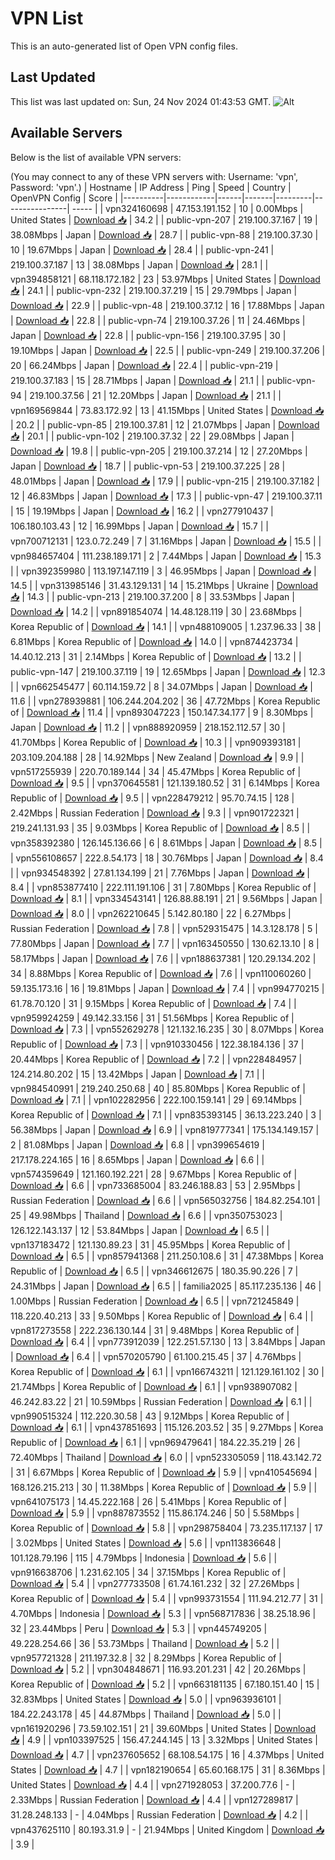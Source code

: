 # VPN List

This is an auto-generated list of Open VPN config files.

## Last Updated

This list was last updated on: Sun, 24 Nov 2024 01:43:53 GMT.
![Alt](https://repobeats.axiom.co/api/embed/186b98318ef1479477931607c1ad7d823f12451f.svg "Repobeats analytics image")

## Available Servers

Below is the list of available VPN servers:

(You may connect to any of these VPN servers with: Username: 'vpn', Password: 'vpn'.)
| Hostname | IP Address | Ping | Speed | Country | OpenVPN Config | Score |
|----------|------------|------|-------|---------|----------------| ----- |
| vpn324160698 | 47.153.191.152 | 10 | 0.00Mbps | United States | [Download 📥](./configs/server_0_US.ovpn) | 34.2 |
| public-vpn-207 | 219.100.37.167 | 19 | 38.08Mbps | Japan | [Download 📥](./configs/server_1_JP.ovpn) | 28.7 |
| public-vpn-88 | 219.100.37.30 | 10 | 19.67Mbps | Japan | [Download 📥](./configs/server_2_JP.ovpn) | 28.4 |
| public-vpn-241 | 219.100.37.187 | 13 | 38.08Mbps | Japan | [Download 📥](./configs/server_3_JP.ovpn) | 28.1 |
| vpn394858121 | 68.118.172.182 | 23 | 53.97Mbps | United States | [Download 📥](./configs/server_4_US.ovpn) | 24.1 |
| public-vpn-232 | 219.100.37.219 | 15 | 29.79Mbps | Japan | [Download 📥](./configs/server_5_JP.ovpn) | 22.9 |
| public-vpn-48 | 219.100.37.12 | 16 | 17.88Mbps | Japan | [Download 📥](./configs/server_6_JP.ovpn) | 22.8 |
| public-vpn-74 | 219.100.37.26 | 11 | 24.46Mbps | Japan | [Download 📥](./configs/server_7_JP.ovpn) | 22.8 |
| public-vpn-156 | 219.100.37.95 | 30 | 19.10Mbps | Japan | [Download 📥](./configs/server_8_JP.ovpn) | 22.5 |
| public-vpn-249 | 219.100.37.206 | 20 | 66.24Mbps | Japan | [Download 📥](./configs/server_9_JP.ovpn) | 22.4 |
| public-vpn-219 | 219.100.37.183 | 15 | 28.71Mbps | Japan | [Download 📥](./configs/server_10_JP.ovpn) | 21.1 |
| public-vpn-94 | 219.100.37.56 | 21 | 12.20Mbps | Japan | [Download 📥](./configs/server_11_JP.ovpn) | 21.1 |
| vpn169569844 | 73.83.172.92 | 13 | 41.15Mbps | United States | [Download 📥](./configs/server_12_US.ovpn) | 20.2 |
| public-vpn-85 | 219.100.37.81 | 12 | 21.07Mbps | Japan | [Download 📥](./configs/server_13_JP.ovpn) | 20.1 |
| public-vpn-102 | 219.100.37.32 | 22 | 29.08Mbps | Japan | [Download 📥](./configs/server_14_JP.ovpn) | 19.8 |
| public-vpn-205 | 219.100.37.214 | 12 | 27.20Mbps | Japan | [Download 📥](./configs/server_15_JP.ovpn) | 18.7 |
| public-vpn-53 | 219.100.37.225 | 28 | 48.01Mbps | Japan | [Download 📥](./configs/server_16_JP.ovpn) | 17.9 |
| public-vpn-215 | 219.100.37.182 | 12 | 46.83Mbps | Japan | [Download 📥](./configs/server_17_JP.ovpn) | 17.3 |
| public-vpn-47 | 219.100.37.11 | 15 | 19.19Mbps | Japan | [Download 📥](./configs/server_18_JP.ovpn) | 16.2 |
| vpn277910437 | 106.180.103.43 | 12 | 16.99Mbps | Japan | [Download 📥](./configs/server_19_JP.ovpn) | 15.7 |
| vpn700712131 | 123.0.72.249 | 7 | 31.16Mbps | Japan | [Download 📥](./configs/server_20_JP.ovpn) | 15.5 |
| vpn984657404 | 111.238.189.171 | 2 | 7.44Mbps | Japan | [Download 📥](./configs/server_21_JP.ovpn) | 15.3 |
| vpn392359980 | 113.197.147.119 | 3 | 46.95Mbps | Japan | [Download 📥](./configs/server_22_JP.ovpn) | 14.5 |
| vpn313985146 | 31.43.129.131 | 14 | 15.21Mbps | Ukraine | [Download 📥](./configs/server_23_UA.ovpn) | 14.3 |
| public-vpn-213 | 219.100.37.200 | 8 | 33.53Mbps | Japan | [Download 📥](./configs/server_24_JP.ovpn) | 14.2 |
| vpn891854074 | 14.48.128.119 | 30 | 23.68Mbps | Korea Republic of | [Download 📥](./configs/server_25_KR.ovpn) | 14.1 |
| vpn488109005 | 1.237.96.33 | 38 | 6.81Mbps | Korea Republic of | [Download 📥](./configs/server_26_KR.ovpn) | 14.0 |
| vpn874423734 | 14.40.12.213 | 31 | 2.14Mbps | Korea Republic of | [Download 📥](./configs/server_27_KR.ovpn) | 13.2 |
| public-vpn-147 | 219.100.37.119 | 19 | 12.65Mbps | Japan | [Download 📥](./configs/server_28_JP.ovpn) | 12.3 |
| vpn662545477 | 60.114.159.72 | 8 | 34.07Mbps | Japan | [Download 📥](./configs/server_29_JP.ovpn) | 11.6 |
| vpn278939881 | 106.244.204.202 | 36 | 47.72Mbps | Korea Republic of | [Download 📥](./configs/server_30_KR.ovpn) | 11.4 |
| vpn893047223 | 150.147.34.177 | 9 | 8.30Mbps | Japan | [Download 📥](./configs/server_31_JP.ovpn) | 11.2 |
| vpn888920959 | 218.152.112.57 | 30 | 41.70Mbps | Korea Republic of | [Download 📥](./configs/server_32_KR.ovpn) | 10.3 |
| vpn909393181 | 203.109.204.188 | 28 | 14.92Mbps | New Zealand | [Download 📥](./configs/server_33_NZ.ovpn) | 9.9 |
| vpn517255939 | 220.70.189.144 | 34 | 45.47Mbps | Korea Republic of | [Download 📥](./configs/server_34_KR.ovpn) | 9.5 |
| vpn370645581 | 121.139.180.52 | 31 | 6.14Mbps | Korea Republic of | [Download 📥](./configs/server_35_KR.ovpn) | 9.5 |
| vpn228479212 | 95.70.74.15 | 128 | 2.42Mbps | Russian Federation | [Download 📥](./configs/server_36_RU.ovpn) | 9.3 |
| vpn901722321 | 219.241.131.93 | 35 | 9.03Mbps | Korea Republic of | [Download 📥](./configs/server_37_KR.ovpn) | 8.5 |
| vpn358392380 | 126.145.136.66 | 6 | 8.61Mbps | Japan | [Download 📥](./configs/server_38_JP.ovpn) | 8.5 |
| vpn556108657 | 222.8.54.173 | 18 | 30.76Mbps | Japan | [Download 📥](./configs/server_39_JP.ovpn) | 8.4 |
| vpn934548392 | 27.81.134.199 | 21 | 7.76Mbps | Japan | [Download 📥](./configs/server_40_JP.ovpn) | 8.4 |
| vpn853877410 | 222.111.191.106 | 31 | 7.80Mbps | Korea Republic of | [Download 📥](./configs/server_41_KR.ovpn) | 8.1 |
| vpn334543141 | 126.88.88.191 | 21 | 9.56Mbps | Japan | [Download 📥](./configs/server_42_JP.ovpn) | 8.0 |
| vpn262210645 | 5.142.80.180 | 22 | 6.27Mbps | Russian Federation | [Download 📥](./configs/server_43_RU.ovpn) | 7.8 |
| vpn529315475 | 14.3.128.178 | 5 | 77.80Mbps | Japan | [Download 📥](./configs/server_44_JP.ovpn) | 7.7 |
| vpn163450550 | 130.62.13.10 | 8 | 58.17Mbps | Japan | [Download 📥](./configs/server_45_JP.ovpn) | 7.6 |
| vpn188637381 | 120.29.134.202 | 34 | 8.88Mbps | Korea Republic of | [Download 📥](./configs/server_46_KR.ovpn) | 7.6 |
| vpn110060260 | 59.135.173.16 | 16 | 19.81Mbps | Japan | [Download 📥](./configs/server_47_JP.ovpn) | 7.4 |
| vpn994770215 | 61.78.70.120 | 31 | 9.15Mbps | Korea Republic of | [Download 📥](./configs/server_48_KR.ovpn) | 7.4 |
| vpn959924259 | 49.142.33.156 | 31 | 51.56Mbps | Korea Republic of | [Download 📥](./configs/server_49_KR.ovpn) | 7.3 |
| vpn552629278 | 121.132.16.235 | 30 | 8.07Mbps | Korea Republic of | [Download 📥](./configs/server_50_KR.ovpn) | 7.3 |
| vpn910330456 | 122.38.184.136 | 37 | 20.44Mbps | Korea Republic of | [Download 📥](./configs/server_51_KR.ovpn) | 7.2 |
| vpn228484957 | 124.214.80.202 | 15 | 13.42Mbps | Japan | [Download 📥](./configs/server_52_JP.ovpn) | 7.1 |
| vpn984540991 | 219.240.250.68 | 40 | 85.80Mbps | Korea Republic of | [Download 📥](./configs/server_53_KR.ovpn) | 7.1 |
| vpn102282956 | 222.100.159.141 | 29 | 69.14Mbps | Korea Republic of | [Download 📥](./configs/server_54_KR.ovpn) | 7.1 |
| vpn835393145 | 36.13.223.240 | 3 | 56.38Mbps | Japan | [Download 📥](./configs/server_55_JP.ovpn) | 6.9 |
| vpn819777341 | 175.134.149.157 | 2 | 81.08Mbps | Japan | [Download 📥](./configs/server_56_JP.ovpn) | 6.8 |
| vpn399654619 | 217.178.224.165 | 16 | 8.65Mbps | Japan | [Download 📥](./configs/server_57_JP.ovpn) | 6.6 |
| vpn574359649 | 121.160.192.221 | 28 | 9.67Mbps | Korea Republic of | [Download 📥](./configs/server_58_KR.ovpn) | 6.6 |
| vpn733685004 | 83.246.188.83 | 53 | 2.95Mbps | Russian Federation | [Download 📥](./configs/server_59_RU.ovpn) | 6.6 |
| vpn565032756 | 184.82.254.101 | 25 | 49.98Mbps | Thailand | [Download 📥](./configs/server_60_TH.ovpn) | 6.6 |
| vpn350753023 | 126.122.143.137 | 12 | 53.84Mbps | Japan | [Download 📥](./configs/server_61_JP.ovpn) | 6.5 |
| vpn137183472 | 121.130.89.23 | 31 | 45.95Mbps | Korea Republic of | [Download 📥](./configs/server_62_KR.ovpn) | 6.5 |
| vpn857941368 | 211.250.108.6 | 31 | 47.38Mbps | Korea Republic of | [Download 📥](./configs/server_63_KR.ovpn) | 6.5 |
| vpn346612675 | 180.35.90.226 | 7 | 24.31Mbps | Japan | [Download 📥](./configs/server_64_JP.ovpn) | 6.5 |
| familia2025 | 85.117.235.136 | 46 | 1.00Mbps | Russian Federation | [Download 📥](./configs/server_65_RU.ovpn) | 6.5 |
| vpn721245849 | 118.220.40.213 | 33 | 9.50Mbps | Korea Republic of | [Download 📥](./configs/server_66_KR.ovpn) | 6.4 |
| vpn817273558 | 222.236.130.144 | 31 | 9.48Mbps | Korea Republic of | [Download 📥](./configs/server_67_KR.ovpn) | 6.4 |
| vpn773912039 | 122.251.57.130 | 13 | 3.84Mbps | Japan | [Download 📥](./configs/server_68_JP.ovpn) | 6.4 |
| vpn570205790 | 61.100.215.45 | 37 | 4.76Mbps | Korea Republic of | [Download 📥](./configs/server_69_KR.ovpn) | 6.1 |
| vpn166743211 | 121.129.161.102 | 30 | 21.74Mbps | Korea Republic of | [Download 📥](./configs/server_70_KR.ovpn) | 6.1 |
| vpn938907082 | 46.242.83.22 | 21 | 10.59Mbps | Russian Federation | [Download 📥](./configs/server_71_RU.ovpn) | 6.1 |
| vpn990515324 | 112.220.30.58 | 43 | 9.12Mbps | Korea Republic of | [Download 📥](./configs/server_72_KR.ovpn) | 6.1 |
| vpn437851693 | 115.126.203.52 | 35 | 9.27Mbps | Korea Republic of | [Download 📥](./configs/server_73_KR.ovpn) | 6.1 |
| vpn969479641 | 184.22.35.219 | 26 | 72.40Mbps | Thailand | [Download 📥](./configs/server_74_TH.ovpn) | 6.0 |
| vpn523305059 | 118.43.142.72 | 31 | 6.67Mbps | Korea Republic of | [Download 📥](./configs/server_75_KR.ovpn) | 5.9 |
| vpn410545694 | 168.126.215.213 | 30 | 11.38Mbps | Korea Republic of | [Download 📥](./configs/server_76_KR.ovpn) | 5.9 |
| vpn641075173 | 14.45.222.168 | 26 | 5.41Mbps | Korea Republic of | [Download 📥](./configs/server_77_KR.ovpn) | 5.9 |
| vpn887873552 | 115.86.174.246 | 50 | 5.58Mbps | Korea Republic of | [Download 📥](./configs/server_78_KR.ovpn) | 5.8 |
| vpn298758404 | 73.235.117.137 | 17 | 3.02Mbps | United States | [Download 📥](./configs/server_79_US.ovpn) | 5.6 |
| vpn113836648 | 101.128.79.196 | 115 | 4.79Mbps | Indonesia | [Download 📥](./configs/server_80_ID.ovpn) | 5.6 |
| vpn916638706 | 1.231.62.105 | 34 | 37.15Mbps | Korea Republic of | [Download 📥](./configs/server_81_KR.ovpn) | 5.4 |
| vpn277733508 | 61.74.161.232 | 32 | 27.26Mbps | Korea Republic of | [Download 📥](./configs/server_82_KR.ovpn) | 5.4 |
| vpn993731554 | 111.94.212.77 | 31 | 4.70Mbps | Indonesia | [Download 📥](./configs/server_83_ID.ovpn) | 5.3 |
| vpn568717836 | 38.25.18.96 | 32 | 23.44Mbps | Peru | [Download 📥](./configs/server_84_PE.ovpn) | 5.3 |
| vpn445749205 | 49.228.254.66 | 36 | 53.73Mbps | Thailand | [Download 📥](./configs/server_85_TH.ovpn) | 5.2 |
| vpn957721328 | 211.197.32.8 | 32 | 8.29Mbps | Korea Republic of | [Download 📥](./configs/server_86_KR.ovpn) | 5.2 |
| vpn304848671 | 116.93.201.231 | 42 | 20.26Mbps | Korea Republic of | [Download 📥](./configs/server_87_KR.ovpn) | 5.2 |
| vpn663181135 | 67.180.151.40 | 15 | 32.83Mbps | United States | [Download 📥](./configs/server_88_US.ovpn) | 5.0 |
| vpn963936101 | 184.22.243.178 | 45 | 44.87Mbps | Thailand | [Download 📥](./configs/server_89_TH.ovpn) | 5.0 |
| vpn161920296 | 73.59.102.151 | 21 | 39.60Mbps | United States | [Download 📥](./configs/server_90_US.ovpn) | 4.9 |
| vpn103397525 | 156.47.244.145 | 13 | 3.32Mbps | United States | [Download 📥](./configs/server_91_US.ovpn) | 4.7 |
| vpn237605652 | 68.108.54.175 | 16 | 4.37Mbps | United States | [Download 📥](./configs/server_92_US.ovpn) | 4.7 |
| vpn182190654 | 65.60.168.175 | 31 | 8.36Mbps | United States | [Download 📥](./configs/server_93_US.ovpn) | 4.4 |
| vpn271928053 | 37.200.77.6 | - | 2.33Mbps | Russian Federation | [Download 📥](./configs/server_94_RU.ovpn) | 4.4 |
| vpn127289817 | 31.28.248.133 | - | 4.04Mbps | Russian Federation | [Download 📥](./configs/server_95_RU.ovpn) | 4.2 |
| vpn437625110 | 80.193.31.9 | - | 21.94Mbps | United Kingdom | [Download 📥](./configs/server_96_GB.ovpn) | 3.9 |
